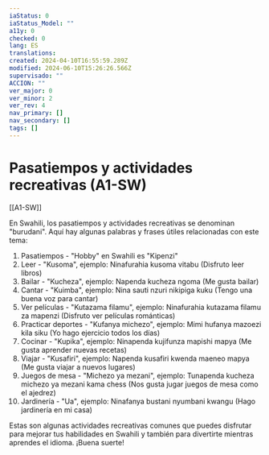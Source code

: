 ```yaml
---
iaStatus: 0
iaStatus_Model: ""
a11y: 0
checked: 0
lang: ES
translations: 
created: 2024-04-10T16:55:59.289Z
modified: 2024-06-10T15:26:26.566Z
supervisado: ""
ACCION: ""
ver_major: 0
ver_minor: 2
ver_rev: 4
nav_primary: []
nav_secondary: []
tags: []
---
```

# Pasatiempos y actividades recreativas (A1-SW)

[[A1-SW]]

En Swahili, los pasatiempos y actividades recreativas se denominan "burudani". Aquí hay algunas palabras y frases útiles relacionadas con este tema:

1. Pasatiempos - "Hobby" en Swahili es "Kipenzi"
2. Leer - "Kusoma", ejemplo: Ninafurahia kusoma vitabu (Disfruto leer libros)
3. Bailar - "Kucheza", ejemplo: Napenda kucheza ngoma (Me gusta bailar)
4. Cantar - "Kuimba", ejemplo: Nina sauti nzuri nikipiga kuku (Tengo una buena voz para cantar)
5. Ver películas - "Kutazama filamu", ejemplo: Ninafurahia kutazama filamu za mapenzi (Disfruto ver películas románticas)
6. Practicar deportes - "Kufanya michezo", ejemplo: Mimi hufanya mazoezi kila siku (Yo hago ejercicio todos los días)
7. Cocinar - "Kupika", ejemplo: Ninapenda kujifunza mapishi mapya (Me gusta aprender nuevas recetas)
8. Viajar - "Kusafiri", ejemplo: Napenda kusafiri kwenda maeneo mapya (Me gusta viajar a nuevos lugares)
9. Juegos de mesa - "Michezo ya mezani", ejemplo: Tunapenda kucheza michezo ya mezani kama chess (Nos gusta jugar juegos de mesa como el ajedrez)
10. Jardinería - "Ua", ejemplo: Ninafanya bustani nyumbani kwangu (Hago jardinería en mi casa)

Estas son algunas actividades recreativas comunes que puedes disfrutar para mejorar tus habilidades en Swahili y también para divertirte mientras aprendes el idioma. ¡Buena suerte!
